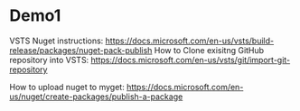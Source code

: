 # Demo1

VSTS Nuget instructions: https://docs.microsoft.com/en-us/vsts/build-release/packages/nuget-pack-publish
How to Clone exisitng GitHub repository into VSTS: https://docs.microsoft.com/en-us/vsts/git/import-git-repository

How to upload nuget to myget: https://docs.microsoft.com/en-us/nuget/create-packages/publish-a-package
